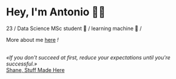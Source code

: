 # Hey, I'm Antonio ✌🏻

23 / Data Science MSc student 🌱 / learning machine 🧠 /

More about me [here](https://synchroazel.github.io) *!*

<br>*«If you don't succeed at first, reduce your expectations until you're successful.»*
<br>[Shane, Stuff Made Here](https://www.youtube.com/watch?v=WsPHBD5NsS0)
